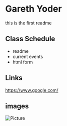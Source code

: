 # Gareth Yoder

this is the first readme

## Class Schedule
* readme
* current events
* html form

## Links
https://www.google.com/

## images
![Picture](/)


